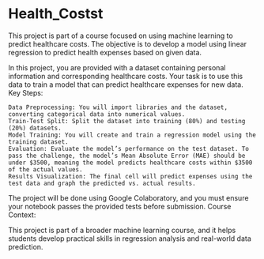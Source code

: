 # Health_Costst
This project is part of a course focused on using machine learning to predict healthcare costs. The objective is to develop a model using linear regression to predict health expenses based on given data.

In this project, you are provided with a dataset containing personal information and corresponding healthcare costs. Your task is to use this data to train a model that can predict healthcare expenses for new data.
Key Steps:

    Data Preprocessing: You will import libraries and the dataset, converting categorical data into numerical values.
    Train-Test Split: Split the dataset into training (80%) and testing (20%) datasets.
    Model Training: You will create and train a regression model using the training dataset.
    Evaluation: Evaluate the model’s performance on the test dataset. To pass the challenge, the model’s Mean Absolute Error (MAE) should be under $3500, meaning the model predicts healthcare costs within $3500 of the actual values.
    Results Visualization: The final cell will predict expenses using the test data and graph the predicted vs. actual results.

The project will be done using Google Colaboratory, and you must ensure your notebook passes the provided tests before submission.
Course Context:

This project is part of a broader machine learning course, and it helps students develop practical skills in regression analysis and real-world data prediction.
